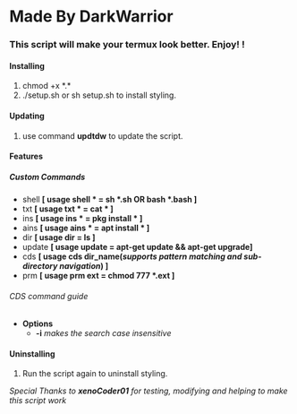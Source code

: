 # Made By DarkWarrior
### This script will make your termux look better. Enjoy! ! 

#### Installing

1. chmod +x \*.\*
2. ./setup.sh or sh setup.sh to install styling. 

#### Updating

1. use command **updtdw** to update the script.


#### Features
##### Custom Commands
+ shell **[ usage shell \* = sh \*.sh OR bash \*.bash ]**
+ txt **[ usage txt \* = cat \* ]**
+ ins **[ usage ins \* = pkg install \* ]**
+ ains **[ usage ains \* = apt install \* ]**
+ dir **[ usage dir = ls ]**
+ update **[ usage update = apt-get update && apt-get upgrade]**
+ cds **[ usage cds dir_name(_supports pattern matching and sub-directory navigation_) ]**
+ prm **[ usage prm ext = chmod 777 \*.ext ]**

###### CDS command guide
+ **Options**
  + **-i** *makes the search case insensitive*

#### Uninstalling
1. Run the script again to uninstall styling.

*Special Thanks to **xenoCoder01**
for testing, modifying and helping to make this script work*
